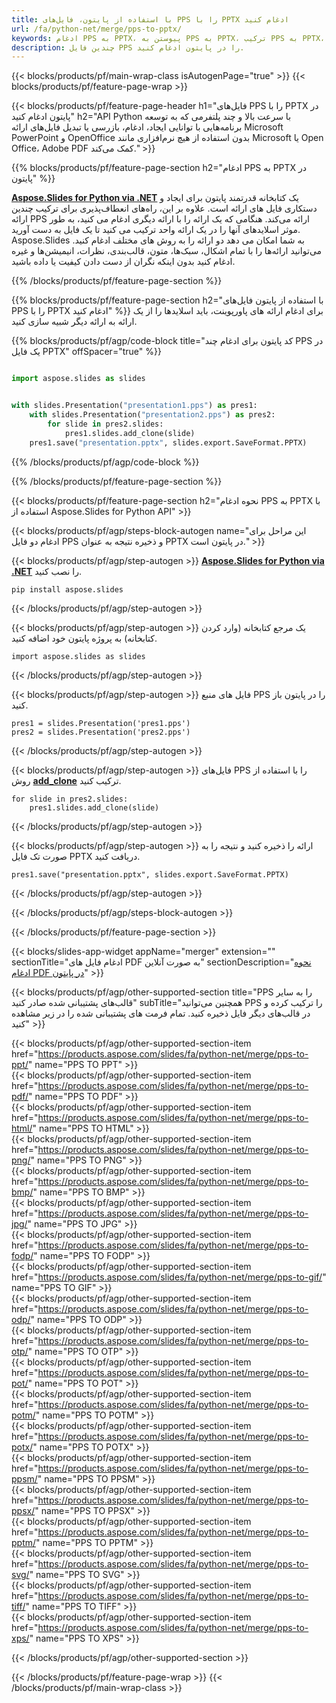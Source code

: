 ```yaml
---
title: با استفاده از پایتون، فایل‌های PPS را با PPTX ادغام کنید
url: /fa/python-net/merge/pps-to-pptx/
keywords: ادغام PPS به PPTX، پیوستن به PPS به PPTX، ترکیب PPS به PPTX، PowerPoint، Presentation، PPTX، Python، Aspose
description: چندین فایل PPS را در پایتون ادغام کنید.
---
```


{{< blocks/products/pf/main-wrap-class isAutogenPage="true" >}}
{{< blocks/products/pf/feature-page-wrap >}}

{{< blocks/products/pf/feature-page-header h1="فایل‌های PPS را با PPTX در پایتون ادغام کنید" h2="API Python با سرعت بالا و چند پلتفرمی که به توسعه برنامه‌هایی با توانایی ایجاد، ادغام، بازرسی یا تبدیل فایل‌های ارائه Microsoft PowerPoint و OpenOffice بدون استفاده از هیچ نرم‌افزاری مانند Microsoft یا Open Office، Adobe PDF کمک می‌کند." >}}

{{% blocks/products/pf/feature-page-section h2="ادغام PPS به PPTX در پایتون" %}}

[**Aspose.Slides for Python via .NET**](https://products.aspose.com/slides/fa/python-net/) یک کتابخانه قدرتمند پایتون برای ایجاد و دستکاری فایل های ارائه است. علاوه بر این، راه‌های انعطاف‌پذیری برای ترکیب چندین ارائه PPS ارائه می‌کند. هنگامی که یک ارائه را با ارائه دیگری ادغام می کنید، به طور موثر اسلایدهای آنها را در یک ارائه واحد ترکیب می کنید تا یک فایل به دست آورید. Aspose.Slides به شما امکان می دهد دو ارائه را به روش های مختلف ادغام کنید. می‌توانید ارائه‌ها را با تمام اشکال، سبک‌ها، متون، قالب‌بندی، نظرات، انیمیشن‌ها و غیره ادغام کنید بدون اینکه نگران از دست دادن کیفیت یا داده باشید.

{{% /blocks/products/pf/feature-page-section %}}

{{% blocks/products/pf/feature-page-section  h2="با استفاده از پایتون فایل‌های PPS را با PPTX ادغام کنید" %}}
برای ادغام ارائه های پاورپوینت، باید اسلایدها را از یک ارائه به ارائه دیگر شبیه سازی کنید.

{{% blocks/products/pf/agp/code-block title="کد پایتون برای ادغام چند PPS در یک فایل PPTX" offSpacer="true" %}}

```python

import aspose.slides as slides


with slides.Presentation("presentation1.pps") as pres1:
    with slides.Presentation("presentation2.pps") as pres2:
        for slide in pres2.slides:
            pres1.slides.add_clone(slide)
    pres1.save("presentation.pptx", slides.export.SaveFormat.PPTX)
```


{{% /blocks/products/pf/agp/code-block %}}

{{% /blocks/products/pf/feature-page-section %}}

{{< blocks/products/pf/feature-page-section  h2="نحوه ادغام PPS به PPTX با استفاده از Aspose.Slides for Python API" >}}

{{< blocks/products/pf/agp/steps-block-autogen name="این مراحل برای ادغام دو فایل PPS و ذخیره نتیجه به عنوان PPTX در پایتون است." >}}

{{< blocks/products/pf/agp/step-autogen >}}
[**Aspose.Slides for Python via .NET**](https://products.aspose.com/slides/fa/python-net/) را نصب کنید.
```
pip install aspose.slides
```
{{< /blocks/products/pf/agp/step-autogen >}}

{{< blocks/products/pf/agp/step-autogen >}}
یک مرجع کتابخانه (وارد کردن کتابخانه) به پروژه پایتون خود اضافه کنید.
```
import aspose.slides as slides
```
{{< /blocks/products/pf/agp/step-autogen >}}

{{< blocks/products/pf/agp/step-autogen >}}
فایل های منبع PPS را در پایتون باز کنید.
```
pres1 = slides.Presentation('pres1.pps')
pres2 = slides.Presentation('pres2.pps')
```
{{< /blocks/products/pf/agp/step-autogen >}}

{{< blocks/products/pf/agp/step-autogen >}}
فایل‌های PPS را با استفاده از روش [**add_clone**](https://reference.aspose.com/slides/python-net/aspose.slides/islidecollection/#methods) ترکیب کنید.
```
for slide in pres2.slides:
    pres1.slides.add_clone(slide)
```
{{< /blocks/products/pf/agp/step-autogen >}}

{{< blocks/products/pf/agp/step-autogen >}}
ارائه را ذخیره کنید و نتیجه را به صورت تک فایل PPTX دریافت کنید.
```
pres1.save("presentation.pptx", slides.export.SaveFormat.PPTX)
```

{{< /blocks/products/pf/agp/step-autogen >}}

{{< /blocks/products/pf/agp/steps-block-autogen >}}

{{< /blocks/products/pf/feature-page-section >}}

{{< blocks/slides-app-widget  appName="merger" extension="" sectionTitle="ادغام فایل های PDF به صورت آنلاین" sectionDescription="[نحوه ادغام PDF در پایتون](https://products.aspose.com/slides/fa/python-net/merge/pdf/)" >}}

{{< blocks/products/pf/agp/other-supported-section title="PPS را به سایر قالب‌های پشتیبانی شده صادر کنید" subTitle="همچنین می‌توانید PPS را ترکیب کرده و در قالب‌های دیگر فایل ذخیره کنید. تمام فرمت های پشتیبانی شده را در زیر مشاهده کنید" >}}

{{< blocks/products/pf/agp/other-supported-section-item href="https://products.aspose.com/slides/fa/python-net/merge/pps-to-ppt/" name="PPS TO PPT" >}}  
{{< blocks/products/pf/agp/other-supported-section-item href="https://products.aspose.com/slides/fa/python-net/merge/pps-to-pdf/" name="PPS TO PDF" >}}  
{{< blocks/products/pf/agp/other-supported-section-item href="https://products.aspose.com/slides/fa/python-net/merge/pps-to-html/" name="PPS TO HTML" >}}  
{{< blocks/products/pf/agp/other-supported-section-item href="https://products.aspose.com/slides/fa/python-net/merge/pps-to-png/" name="PPS TO PNG" >}}  
{{< blocks/products/pf/agp/other-supported-section-item href="https://products.aspose.com/slides/fa/python-net/merge/pps-to-bmp/" name="PPS TO BMP" >}}  
{{< blocks/products/pf/agp/other-supported-section-item href="https://products.aspose.com/slides/fa/python-net/merge/pps-to-jpg/" name="PPS TO JPG" >}}  
{{< blocks/products/pf/agp/other-supported-section-item href="https://products.aspose.com/slides/fa/python-net/merge/pps-to-fodp/" name="PPS TO FODP" >}}  
{{< blocks/products/pf/agp/other-supported-section-item href="https://products.aspose.com/slides/fa/python-net/merge/pps-to-gif/" name="PPS TO GIF" >}}  
{{< blocks/products/pf/agp/other-supported-section-item href="https://products.aspose.com/slides/fa/python-net/merge/pps-to-odp/" name="PPS TO ODP" >}}  
{{< blocks/products/pf/agp/other-supported-section-item href="https://products.aspose.com/slides/fa/python-net/merge/pps-to-otp/" name="PPS TO OTP" >}}  
{{< blocks/products/pf/agp/other-supported-section-item href="https://products.aspose.com/slides/fa/python-net/merge/pps-to-pot/" name="PPS TO POT" >}}  
{{< blocks/products/pf/agp/other-supported-section-item href="https://products.aspose.com/slides/fa/python-net/merge/pps-to-potm/" name="PPS TO POTM" >}}  
{{< blocks/products/pf/agp/other-supported-section-item href="https://products.aspose.com/slides/fa/python-net/merge/pps-to-potx/" name="PPS TO POTX" >}}  
{{< blocks/products/pf/agp/other-supported-section-item href="https://products.aspose.com/slides/fa/python-net/merge/pps-to-ppsm/" name="PPS TO PPSM" >}}  
{{< blocks/products/pf/agp/other-supported-section-item href="https://products.aspose.com/slides/fa/python-net/merge/pps-to-ppsx/" name="PPS TO PPSX" >}}  
{{< blocks/products/pf/agp/other-supported-section-item href="https://products.aspose.com/slides/fa/python-net/merge/pps-to-pptm/" name="PPS TO PPTM" >}}  
{{< blocks/products/pf/agp/other-supported-section-item href="https://products.aspose.com/slides/fa/python-net/merge/pps-to-svg/" name="PPS TO SVG" >}}  
{{< blocks/products/pf/agp/other-supported-section-item href="https://products.aspose.com/slides/fa/python-net/merge/pps-to-tiff/" name="PPS TO TIFF" >}}  
{{< blocks/products/pf/agp/other-supported-section-item href="https://products.aspose.com/slides/fa/python-net/merge/pps-to-xps/" name="PPS TO XPS" >}}  


{{< /blocks/products/pf/agp/other-supported-section >}}

{{< /blocks/products/pf/feature-page-wrap >}}
{{< /blocks/products/pf/main-wrap-class >}}